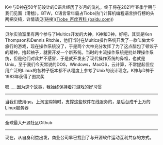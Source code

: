 K神与D神在50年前设计的C语言经历了岁月的洗礼，终于将在2021年春季学期与我们见面（滑稽）。BTW，C语言常年霸占Tiobe热门计算机编程语言排行榜的头两把交椅，详情请见[链接]([Tiobe_百度百科 (baidu.com)](https://baike.baidu.com/item/Tiobe/2830870?fr=aladdin))

---

贝尔实验室里有两个参与了Multics开发的大神，K神和D神，好吧，其实是Ken Thompson和Dennis Ritchie，他们当时在Multics操作系统开发了一款叫做太空旅行的游戏，现在操作系统没了，于是两个大神充分发挥了为了这点醋包了顿饺子的精神，撸起袖子，就要开发一个新系统。当时的主流操作系统是批处理操作系统，但是他们对此并不感冒，于是就开发出了现代操作系统的鼻祖，也就是Unix，至于我们今天常说的DOS，Windows，MacOS，云计算，不常提起但应用广泛的Linux的各种子版本都不从程度上参考了Unix的设计理念。K神与D神于1983年获得了图灵奖

嗯……因为这个故事，我始终保持着打游戏的好习惯

---

当我们使用qq，上淘宝购物时，支撑这些软件在线服务的，是后台成千上万的Linux服务器

---

全球最大开源社区Github

---

现在，从自身利益出发，商业公司早已找到了与开源软件运动互利共存的方式。